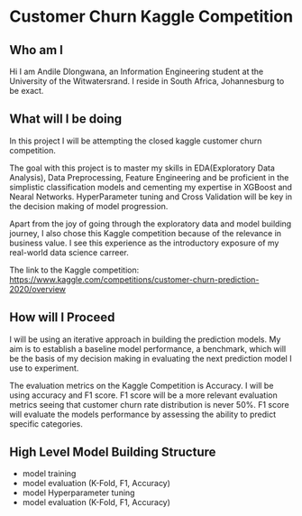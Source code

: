 # Customer Churn Kaggle Competition
 ## Who am I
 Hi I am Andile Dlongwana, an Information Engineering student at the University of the Witwatersrand. I reside in South Africa, Johannesburg to be exact. 
 ## What will I be doing
 In this project I will be attempting the closed kaggle customer churn competition.

 The goal with this project is to master my skills in EDA(Exploratory Data Analysis), Data Preprocessing, Feature Engineering and be proficient in the simplistic classification models and cementing my expertise in XGBoost and Nearal Networks. HyperParameter tuning and Cross Validation will be key in the decision making of model progression.

 Apart from the joy of going through the exploratory data and model building journey, I also chose this Kaggle competition because of the relevance in business value. I see this experience as the introductory exposure of my real-world data science carreer.

 The link to the Kaggle competition:
 https://www.kaggle.com/competitions/customer-churn-prediction-2020/overview 

 ## How will I Proceed
I will be using an iterative approach in building the prediction models. My aim is to establish a baseline model performance, a benchmark, which will be the basis of my decision making in evaluating the next prediction model I use to experiment.

The evaluation metrics on the Kaggle Competition is Accuracy. I will be using accuracy and F1 score. F1 score will be a more relevant evaluation metrics seeing that customer churn rate distribution is never 50%. F1 score will evaluate the models performance by assessing the ability to predict specific categories. 

## High Level Model Building Structure
- model training
- model evaluation (K-Fold, F1, Accuracy)
- model Hyperparameter tuning
- model evaluation (K-Fold, F1, Accuracy)